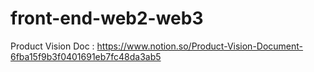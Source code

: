 # front-end-web2-web3

Product Vision Doc : https://www.notion.so/Product-Vision-Document-6fba15f9b3f0401691eb7fc48da3ab5


